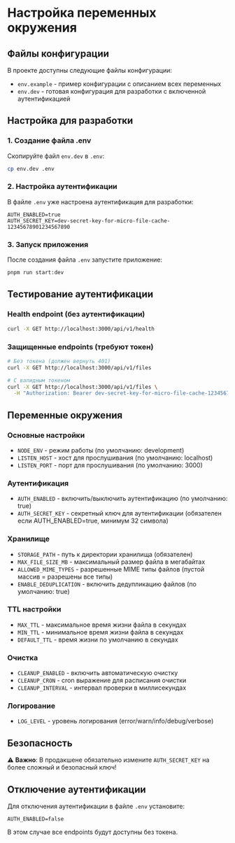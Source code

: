 # Настройка переменных окружения

## Файлы конфигурации

В проекте доступны следующие файлы конфигурации:

- `env.example` - пример конфигурации с описанием всех переменных
- `env.dev` - готовая конфигурация для разработки с включенной аутентификацией

## Настройка для разработки

### 1. Создание файла .env

Скопируйте файл `env.dev` в `.env`:

```bash
cp env.dev .env
```

### 2. Настройка аутентификации

В файле `.env` уже настроена аутентификация для разработки:

```env
AUTH_ENABLED=true
AUTH_SECRET_KEY=dev-secret-key-for-micro-file-cache-12345678901234567890
```

### 3. Запуск приложения

После создания файла `.env` запустите приложение:

```bash
pnpm run start:dev
```

## Тестирование аутентификации

### Health endpoint (без аутентификации)

```bash
curl -X GET http://localhost:3000/api/v1/health
```

### Защищенные endpoints (требуют токен)

```bash
# Без токена (должен вернуть 401)
curl -X GET http://localhost:3000/api/v1/files

# С валидным токеном
curl -X GET http://localhost:3000/api/v1/files \
  -H "Authorization: Bearer dev-secret-key-for-micro-file-cache-12345678901234567890"
```

## Переменные окружения

### Основные настройки

- `NODE_ENV` - режим работы (по умолчанию: development)
- `LISTEN_HOST` - хост для прослушивания (по умолчанию: localhost)
- `LISTEN_PORT` - порт для прослушивания (по умолчанию: 3000)

### Аутентификация

- `AUTH_ENABLED` - включить/выключить аутентификацию (по умолчанию: true)
- `AUTH_SECRET_KEY` - секретный ключ для аутентификации (обязателен если AUTH_ENABLED=true, минимум 32 символа)

### Хранилище

- `STORAGE_PATH` - путь к директории хранилища (обязателен)
- `MAX_FILE_SIZE_MB` - максимальный размер файла в мегабайтах
- `ALLOWED_MIME_TYPES` - разрешенные MIME типы файлов (пустой массив = разрешены все типы)
- `ENABLE_DEDUPLICATION` - включить дедупликацию файлов (по умолчанию: true)

### TTL настройки

- `MAX_TTL` - максимальное время жизни файла в секундах
- `MIN_TTL` - минимальное время жизни файла в секундах
- `DEFAULT_TTL` - время жизни по умолчанию в секундах

### Очистка

- `CLEANUP_ENABLED` - включить автоматическую очистку
- `CLEANUP_CRON` - cron выражение для расписания очистки
- `CLEANUP_INTERVAL` - интервал проверки в миллисекундах

### Логирование

- `LOG_LEVEL` - уровень логирования (error/warn/info/debug/verbose)

## Безопасность

⚠️ **Важно**: В продакшене обязательно измените `AUTH_SECRET_KEY` на более сложный и безопасный ключ!

## Отключение аутентификации

Для отключения аутентификации в файле `.env` установите:

```env
AUTH_ENABLED=false
```

В этом случае все endpoints будут доступны без токена.
